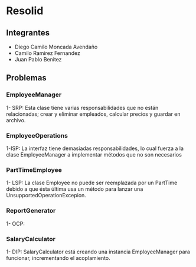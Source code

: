 # Resolid
## Integrantes
* Diego Camilo Moncada Avendaño
* Camilo Ramirez Fernandez
* Juan Pablo Benitez

## Problemas
### EmployeeManager
1- SRP: Esta clase tiene varias responsabilidades que no están relacionadas; crear y eliminar empleados, calcular precios y guardar en archivo.
### EmployeeOperations
1-ISP: La interfaz tiene demasiadas responsabilidades, lo cual fuerza a la clase EmployeeManager a implementar métodos que no son necesarios
### PartTimeEmployee
1- LSP: La clase Employee no puede ser reemplazada por un PartTime debido a que ésta última usa un método para lanzar una UnsupportedOperationExcepion.
### ReportGenerator
1- OCP: 
### SalaryCalculator
1- DIP: SalaryCalculator está creando una instancia EmployeeManager para funcionar, incrementando el acoplamiento. 

